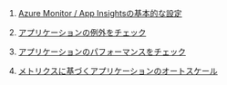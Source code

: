 1. [Azure Monitor / App Insightsの基本的な設定](./monitoringWebApp.md)

2. [アプリケーションの例外をチェック](./monitoringException.md)

3. [アプリケーションのパフォーマンスをチェック](./monitoringPerformance.md)

4. [メトリクスに基づくアプリケーションのオートスケール](./autoscale.md)
